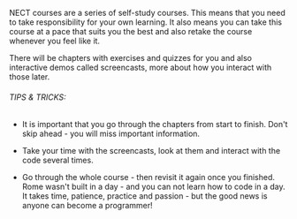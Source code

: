 NECT courses are a series of self-study courses. This means that you need to take responsibility for your own learning. It also means you can take this course at a pace that suits you the best and also retake the course whenever you feel like it.

There will be chapters with exercises and quizzes for you and also interactive demos called screencasts, more about how you interact with those later.

###### TIPS & TRICKS:

* It is important that you go through the chapters from start to finish. Don't skip ahead - you will miss important information.

* Take your time with the screencasts, look at them and interact with the code several times.

* Go through the whole course - then revisit it again once you finished. Rome wasn't built in a day - and you can not learn how to code in a day. It takes time, patience, practice and passion - but the good news is anyone can become a programmer!
